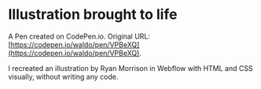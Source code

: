 # Illustration brought to life

A Pen created on CodePen.io. Original URL: [https://codepen.io/waldo/pen/VPBeXQ](https://codepen.io/waldo/pen/VPBeXQ).

I recreated an illustration by Ryan Morrison in Webflow with HTML and CSS visually, without writing any code.